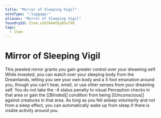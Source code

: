 ```yaml
---
title: "Mirror of Sleeping Vigil"
noteType: ":luggage:"
aliases: "Mirror of Sleeping Vigil"
foundryId: Item.xUhZkAHV8yB5xTXR
tags:
  - Item
---
```


# Mirror of Sleeping Vigil

This jeweled mirror grants you gain greater control over your dreaming self. While invested, you can watch over your sleeping body from the Dreamlands, letting you see your own body and a 5 foot emanation around you, though you can't hear, smell, or use other senses from your dreaming self. You do not take the -4 status penalty to visual Perception checks in that area or gain the [[Blinded]] condition from being [[Unconscious]] against creatures in that area. As long as you fell asleep voluntarily and not from a sleep effect, you can automatically wake up from sleep if there is visible activity around you.
